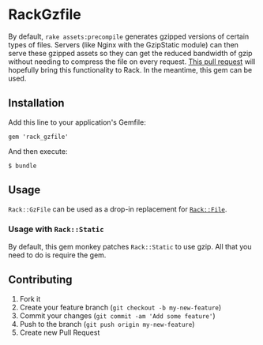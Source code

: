 # RackGzfile

By default, `rake assets:precompile` generates gzipped versions of certain types of files. Servers (like Nginx with the GzipStatic module) can then serve these gzipped assets so they can get the reduced bandwidth of gzip without needing to compress the file on every request. [This pull request](https://github.com/rack/rack/pull/479) will hopefully bring this functionality to Rack. In the meantime, this gem can be used.

## Installation

Add this line to your application's Gemfile:

    gem 'rack_gzfile'

And then execute:

    $ bundle

## Usage

`Rack::GzFile` can be used as a drop-in replacement for [`Rack::File`](https://github.com/rack/rack/blob/master/lib/rack/file.rb).

### Usage with `Rack::Static`

By default, this gem monkey patches `Rack::Static` to use gzip. All that you need to do is require the gem.

## Contributing

1. Fork it
2. Create your feature branch (`git checkout -b my-new-feature`)
3. Commit your changes (`git commit -am 'Add some feature'`)
4. Push to the branch (`git push origin my-new-feature`)
5. Create new Pull Request
